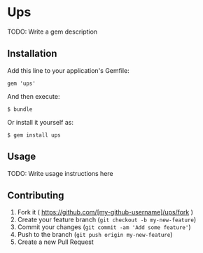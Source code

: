 # Ups

TODO: Write a gem description

## Installation

Add this line to your application's Gemfile:

    gem 'ups'

And then execute:

    $ bundle

Or install it yourself as:

    $ gem install ups

## Usage

TODO: Write usage instructions here

## Contributing

1. Fork it ( https://github.com/[my-github-username]/ups/fork )
2. Create your feature branch (`git checkout -b my-new-feature`)
3. Commit your changes (`git commit -am 'Add some feature'`)
4. Push to the branch (`git push origin my-new-feature`)
5. Create a new Pull Request
